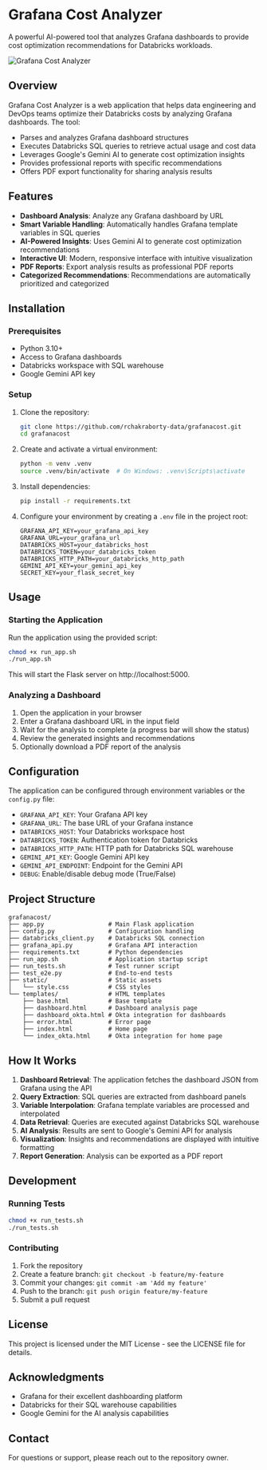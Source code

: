 # Grafana Cost Analyzer

A powerful AI-powered tool that analyzes Grafana dashboards to provide cost optimization recommendations for Databricks workloads.

![Grafana Cost Analyzer](https://via.placeholder.com/800x400?text=Grafana+Cost+Analyzer)

## Overview

Grafana Cost Analyzer is a web application that helps data engineering and DevOps teams optimize their Databricks costs by analyzing Grafana dashboards. The tool:

- Parses and analyzes Grafana dashboard structures
- Executes Databricks SQL queries to retrieve actual usage and cost data
- Leverages Google's Gemini AI to generate cost optimization insights
- Provides professional reports with specific recommendations
- Offers PDF export functionality for sharing analysis results

## Features

- **Dashboard Analysis**: Analyze any Grafana dashboard by URL
- **Smart Variable Handling**: Automatically handles Grafana template variables in SQL queries
- **AI-Powered Insights**: Uses Gemini AI to generate cost optimization recommendations
- **Interactive UI**: Modern, responsive interface with intuitive visualization
- **PDF Reports**: Export analysis results as professional PDF reports
- **Categorized Recommendations**: Recommendations are automatically prioritized and categorized

## Installation

### Prerequisites

- Python 3.10+
- Access to Grafana dashboards
- Databricks workspace with SQL warehouse
- Google Gemini API key

### Setup

1. Clone the repository:
   ```bash
   git clone https://github.com/rchakraborty-data/grafanacost.git
   cd grafanacost
   ```

2. Create and activate a virtual environment:
   ```bash
   python -m venv .venv
   source .venv/bin/activate  # On Windows: .venv\Scripts\activate
   ```

3. Install dependencies:
   ```bash
   pip install -r requirements.txt
   ```

4. Configure your environment by creating a `.env` file in the project root:
   ```
   GRAFANA_API_KEY=your_grafana_api_key
   GRAFANA_URL=your_grafana_url
   DATABRICKS_HOST=your_databricks_host
   DATABRICKS_TOKEN=your_databricks_token
   DATABRICKS_HTTP_PATH=your_databricks_http_path
   GEMINI_API_KEY=your_gemini_api_key
   SECRET_KEY=your_flask_secret_key
   ```

## Usage

### Starting the Application

Run the application using the provided script:

```bash
chmod +x run_app.sh
./run_app.sh
```

This will start the Flask server on http://localhost:5000.

### Analyzing a Dashboard

1. Open the application in your browser
2. Enter a Grafana dashboard URL in the input field
3. Wait for the analysis to complete (a progress bar will show the status)
4. Review the generated insights and recommendations
5. Optionally download a PDF report of the analysis

## Configuration

The application can be configured through environment variables or the `config.py` file:

- `GRAFANA_API_KEY`: Your Grafana API key
- `GRAFANA_URL`: The base URL of your Grafana instance
- `DATABRICKS_HOST`: Your Databricks workspace host
- `DATABRICKS_TOKEN`: Authentication token for Databricks
- `DATABRICKS_HTTP_PATH`: HTTP path for Databricks SQL warehouse
- `GEMINI_API_KEY`: Google Gemini API key
- `GEMINI_API_ENDPOINT`: Endpoint for the Gemini API
- `DEBUG`: Enable/disable debug mode (True/False)

## Project Structure

```
grafanacost/
├── app.py                  # Main Flask application
├── config.py               # Configuration handling
├── databricks_client.py    # Databricks SQL connection
├── grafana_api.py          # Grafana API interaction
├── requirements.txt        # Python dependencies
├── run_app.sh              # Application startup script
├── run_tests.sh            # Test runner script
├── test_e2e.py             # End-to-end tests
├── static/                 # Static assets
│   └── style.css           # CSS styles
└── templates/              # HTML templates
    ├── base.html           # Base template
    ├── dashboard.html      # Dashboard analysis page
    ├── dashboard_okta.html # Okta integration for dashboards
    ├── error.html          # Error page
    ├── index.html          # Home page
    └── index_okta.html     # Okta integration for home page
```

## How It Works

1. **Dashboard Retrieval**: The application fetches the dashboard JSON from Grafana using the API
2. **Query Extraction**: SQL queries are extracted from dashboard panels
3. **Variable Interpolation**: Grafana template variables are processed and interpolated
4. **Data Retrieval**: Queries are executed against Databricks SQL warehouse
5. **AI Analysis**: Results are sent to Google's Gemini API for analysis
6. **Visualization**: Insights and recommendations are displayed with intuitive formatting
7. **Report Generation**: Analysis can be exported as a PDF report

## Development

### Running Tests

```bash
chmod +x run_tests.sh
./run_tests.sh
```

### Contributing

1. Fork the repository
2. Create a feature branch: `git checkout -b feature/my-feature`
3. Commit your changes: `git commit -am 'Add my feature'`
4. Push to the branch: `git push origin feature/my-feature`
5. Submit a pull request

## License

This project is licensed under the MIT License - see the LICENSE file for details.

## Acknowledgments

- Grafana for their excellent dashboarding platform
- Databricks for their SQL warehouse capabilities
- Google Gemini for the AI analysis capabilities

## Contact

For questions or support, please reach out to the repository owner.